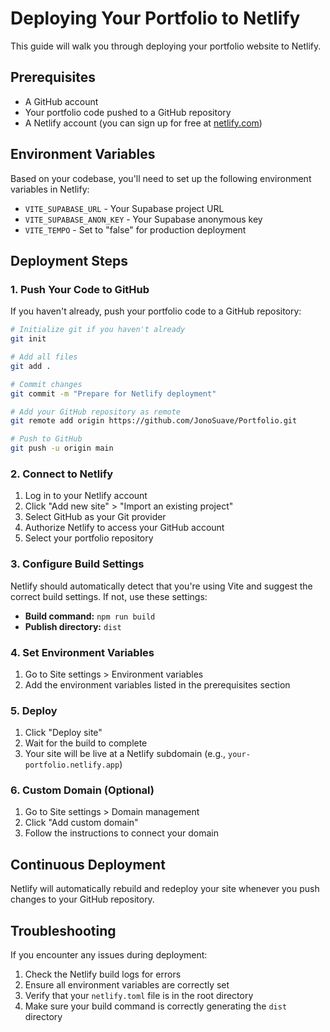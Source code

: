 # Deploying Your Portfolio to Netlify

This guide will walk you through deploying your portfolio website to Netlify.

## Prerequisites

- A GitHub account
- Your portfolio code pushed to a GitHub repository
- A Netlify account (you can sign up for free at [netlify.com](https://netlify.com))

## Environment Variables

Based on your codebase, you'll need to set up the following environment variables in Netlify:

- `VITE_SUPABASE_URL` - Your Supabase project URL
- `VITE_SUPABASE_ANON_KEY` - Your Supabase anonymous key
- `VITE_TEMPO` - Set to "false" for production deployment

## Deployment Steps

### 1. Push Your Code to GitHub

If you haven't already, push your portfolio code to a GitHub repository:

```bash
# Initialize git if you haven't already
git init

# Add all files
git add .

# Commit changes
git commit -m "Prepare for Netlify deployment"

# Add your GitHub repository as remote
git remote add origin https://github.com/JonoSuave/Portfolio.git

# Push to GitHub
git push -u origin main
```

### 2. Connect to Netlify

1. Log in to your Netlify account
2. Click "Add new site" > "Import an existing project"
3. Select GitHub as your Git provider
4. Authorize Netlify to access your GitHub account
5. Select your portfolio repository

### 3. Configure Build Settings

Netlify should automatically detect that you're using Vite and suggest the correct build settings. If not, use these settings:

- **Build command:** `npm run build`
- **Publish directory:** `dist`

### 4. Set Environment Variables

1. Go to Site settings > Environment variables
2. Add the environment variables listed in the prerequisites section

### 5. Deploy

1. Click "Deploy site"
2. Wait for the build to complete
3. Your site will be live at a Netlify subdomain (e.g., `your-portfolio.netlify.app`)

### 6. Custom Domain (Optional)

1. Go to Site settings > Domain management
2. Click "Add custom domain"
3. Follow the instructions to connect your domain

## Continuous Deployment

Netlify will automatically rebuild and redeploy your site whenever you push changes to your GitHub repository.

## Troubleshooting

If you encounter any issues during deployment:

1. Check the Netlify build logs for errors
2. Ensure all environment variables are correctly set
3. Verify that your `netlify.toml` file is in the root directory
4. Make sure your build command is correctly generating the `dist` directory

